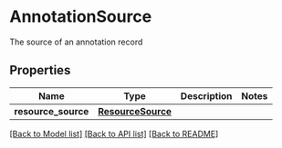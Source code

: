 # AnnotationSource

The source of an annotation record

## Properties
Name | Type | Description | Notes
------------ | ------------- | ------------- | -------------
**resource_source** | [**ResourceSource**](ResourceSource.md) |  | 

[[Back to Model list]](../README.md#documentation-for-models) [[Back to API list]](../README.md#documentation-for-api-endpoints) [[Back to README]](../README.md)


